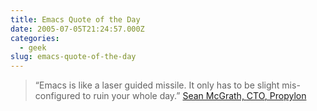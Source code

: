 ```yaml
---
title: Emacs Quote of the Day
date: 2005-07-05T21:24:57.000Z
categories:
  - geek
slug: emacs-quote-of-the-day
---
```

> “Emacs is like a laser guided missile. It only has to be slight mis-configured to ruin your whole day.” [Sean McGrath, <span class="caps">CTO</span>, Propylon][1]

 [1]: http://seanmcgrath.blogspot.com/archives/2005_07_03_seanmcgrath_archive.html#112048659638989494
